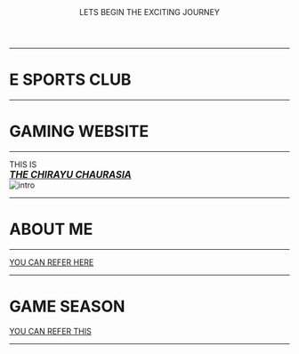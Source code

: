 <!DOCTYPE html>
<html lang="en">
<head>
    <meta charset="UTF-8">
    <meta name="viewport" content="width=device-width, initial-scale=1.0">
    <title> E SPORTS 2023 TASK 1 </title>
</head>
<body>
    <header>LETS BEGIN THE EXCITING JOURNEY</header>
    <HR></HR>
    <H1>E SPORTS CLUB </H1>
    <HR></HR>
    <H1>GAMING WEBSITE</H1>
    <HR>
    <main>THIS IS 
        <BR><U><I><BIg><b>THE CHIRAYU CHAURASIA</b></BIg> </I></U></BR></main></HR>
<img src="game photo.avif" alt="intro">
<hr>
<h1>ABOUT ME 
</h1>
<a href="about me.html"target="main"></a>
<hr>
<main>
    <a href="about me.html"target="main">YOU CAN REFER HERE</a>
    <hr>
</main>
<h1>GAME SEASON </h1>
<a href="GAME SEASON .HTML"target="MAIN">YOU CAN REFER THIS</a>
<hr>

</body>
</html>

